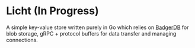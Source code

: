# Licht (In Progress)
A simple key-value store written purely in Go which relies on [BadgerDB](https://github.com/dgraph-io/badger) for blob storage, gRPC + protocol buffers for data transfer and managing connections.
